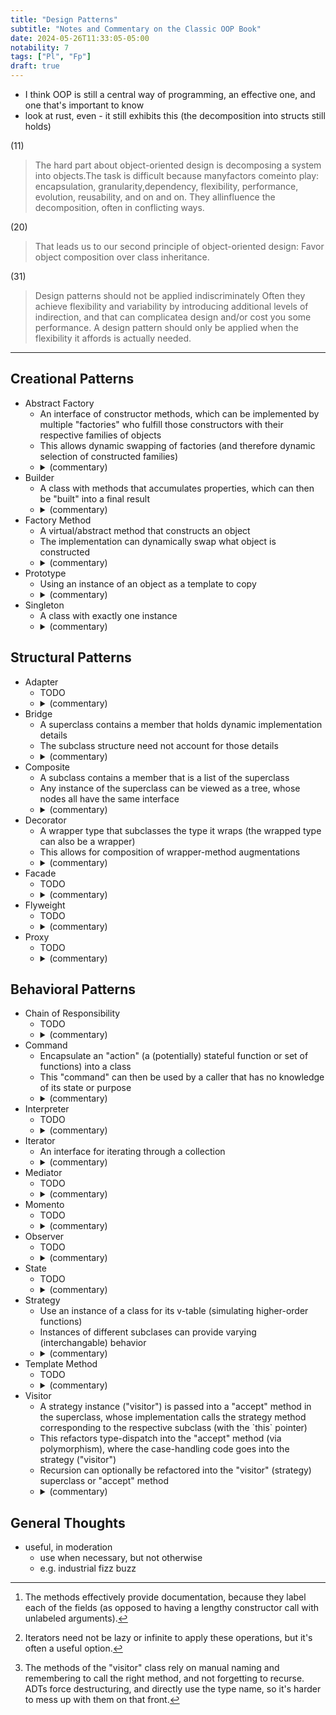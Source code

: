```yaml
---
title: "Design Patterns"
subtitle: "Notes and Commentary on the Classic OOP Book"
date: 2024-05-26T11:33:05-05:00
notability: 7
tags: ["Pl", "Fp"]
draft: true
---
```


- I think OOP is still a central way of programming, an effective one, and one that's important to know
- look at rust, even - it still exhibits this (the decomposition into structs still holds)

(11)
> The hard part about object-oriented design is decomposing a system into objects.The
> task is difficult because manyfactors comeinto play: encapsulation, granularity,dependency, flexibility, performance, evolution, reusability, and on and on. They allinfluence
> the decomposition, often in conflicting ways.


(20)
> That leads us to our second principle of object-oriented design:
> Favor object composition over class inheritance.

(31)
> Design patterns should not be applied indiscriminately
> Often they achieve flexibility and variability by introducing additional levels of indirection,
> and that can complicatea design and/or cost you some performance. A design pattern
> should only be applied when the flexibility it affords is actually needed.

---

## Creational Patterns

<ul>
<li>Abstract Factory
<ul>
<li>An interface of constructor methods, which can be implemented by multiple "factories" who fulfill those constructors with their respective families of objects</li>
<li>This allows dynamic swapping of factories (and therefore dynamic selection of constructed families)</li>
<li class="no-bullet"><details>
<summary>(commentary)</summary>

The book makes a compelling case for this one: abstract factories can be used as a mechanism for generalizing gui-widget-constructors: for example, say you have multiple families of gui widgets (button, scrollbar, window, etc), that all implement the same superclasses (or can be adjusted to do so).
Instead of mentioning any specific family in the application code, we can strictly use the superclasses, and we can use an abstract factory for constructing instances of them (each family gets a "factory", which extends the abstract factory by implementing the constructors; one of these factories is used at runtime).

I haven't written much code like this, so my POV is pretty narrow here, but it seems like a viable technique with few alternatives.
</details></li>
</ul></li>

<li>Builder
<ul>
<li>A class with methods that accumulates properties, which can then be "built" into a final result</li>
<li class="no-bullet"><details>
<summary>(commentary)</summary>

I see this pattern used a lot in rust libraries as an easy means of constructing objects with mostly default fields[^builder].
The book displays much more algorithmic use-case: using a builder as a superclass, where multiple subclasses have different implementations for the accumulation of the supplied properties.

[^builder]: The methods effectively provide documentation, because they label each of the fields (as opposed to having a lengthy constructor call with unlabeled arguments).
</details></li>
</ul></li>

<li>Factory Method
<ul>
<li>A virtual/abstract method that constructs an object</li>
<li>The implementation can dynamically swap what object is constructed</li>
<li class="no-bullet"><details>
<summary>(commentary)</summary>

This is a narrower case of the Abstract-Factory pattern (with only a single constructor, in the form of a method rather than a member object (whose dynamic swap requires a different subclass rather than a different instance variable)).
</details></li>
</ul></li>

<li>Prototype
<ul>
<li>Using an instance of an object as a template to copy</li>
<li class="no-bullet"><details>
<summary>(commentary)</summary>

This one was a lot simpler than I expected: it's object cloning.
That's it.

This is a native feature of JS (replacing inheritance), which is a swimming example of its safety and intuition when used ubiquitously.
It's still safe and practical in smaller and more-contained cases, though.
</details></li>
</ul></li>

<li>Singleton
<ul>
<li>A class with exactly one instance</li>
<li class="no-bullet"><details>
<summary>(commentary)</summary>

This seems to be a common and well-known pattern.
It's basically global variables + OOP syntax.

The liberal use of global state is usually a bad thing, but in moderation, this can be a useful (enforcing that it remains a singleton adds some safety, at least along one dimension).
</details></li>
</ul></li>
</ul>

## Structural Patterns

<ul>
<li>Adapter
<ul>
<li>TODO</li>
<li class="no-bullet"><details>
<summary>(commentary)</summary>
</details></li>
</ul></li>


<li>Bridge
<ul>
<li>A superclass contains a member that holds dynamic implementation details</li>
<li>The subclass structure need not account for those details</li>
<li class="no-bullet"><details>
<summary>(commentary)</summary>

This pattern is basically just a factoring-out of functionality from one class structure to another, then using an instance from the latter class structure as a member of the former.
</details></li>
</ul></li>

<li>Composite
<ul>
<li>A subclass contains a member that is a list of the superclass</li>
<li>Any instance of the superclass can be viewed as a tree, whose nodes all have the same interface</li>
<li class="no-bullet"><details>
<summary>(commentary)</summary>

ADTs are usually a better alternative to this.
The book does well explaining why: The composite pattern...

> "can make your design overly general. The disadvantage of making it easy to add new components is that it makes it harder to restrict the components of a composite. Sometimes you want a composite to have only certain components. With Composite, you can't rely on the type system to enforce those constraints for you. You'll have to use run-time checks instead."

ADTs also allow dispatch and unwrapping of children via case-statements (instead of unsafe casting), which is almost always necessary.
ASTs in compilers are a quintessential use-case: see [this blog post](/blog/rewriting-a-toy-compiler) for a comparison of the two tactics.

This pattern does offer more flexibility than the functional equivalent, though, or at least it feels more dynamic: since every node fulfills the superclass interface, it can be put anywhere a node is accepted (the same is typically not true for ADT trees); it's also more natural (though less safe) to mutate and pass around pointers in this way (during assembly: the opposite is true in disassembly).

The book is quick to admit these faults.
</details></li>
</ul></li>

<li>Decorator
<ul>
<li>A wrapper type that subclasses the type it wraps (the wrapped type can also be a wrapper)</li>
<li>This allows for composition of wrapper-method augmentations</li>
<li class="no-bullet"><details>
<summary>(commentary)</summary>

This is a less-generic case of the composite pattern (a subset of it, where the superclass list has exactly one element).
Because of this, the book highlights the decorator as a composition tool rather than a structuring mechanism.
Nevertheless, most of the pros and cons remain the same.
</details></li>
</ul></li>

<li>Facade
<ul>
<li>TODO</li>
<li class="no-bullet"><details>
<summary>(commentary)</summary>

</details></li>
</ul></li>


<li>Flyweight
<ul>
<li>TODO</li>
<li class="no-bullet"><details>
<summary>(commentary)</summary>

</details></li>
</ul></li>


<li>Proxy
<ul>
<li>TODO</li>
<li class="no-bullet"><details>
<summary>(commentary)</summary>

</details></li>
</ul></li>
</ul>

## Behavioral Patterns

<ul>
<li>Chain of Responsibility
<ul>
<li>TODO</li>
<li class="no-bullet"><details>
<summary>(commentary)</summary>

</details></li>
</ul></li>


<li>Command
<ul>
<li>Encapsulate an "action" (a (potentially) stateful function or set of functions) into a class</li>
<li>This "command" can then be used by a caller that has no knowledge of its state or purpose</li>
<li class="no-bullet"><details>
<summary>(commentary)</summary>

This is a use-case for the Strategy pattern.
It can be viewed as a more-extensible alternative to higher order functions.

> "It's hard to associate state with a function. For example, a function that changes
> the font needs to know which font."

This is only true when the language doesn't support closures.

There are some advantages of using an object over just a function, though, like the ability to have mutable state and multiple methods.
Objects also work nicely in the global-undo use-case.
</details></li>
</ul></li>

<li>Interpreter
<ul>
<li>TODO</li>
<li class="no-bullet"><details>
<summary>(commentary)</summary>

</details></li>
</ul></li>

<li>Iterator
<ul>
<li>An interface for iterating through a collection</li>
<li class="no-bullet"><details>
<summary>(commentary)</summary>

There isn't too much to say here: this pattern is ubiquitous.
The precise mechanics, as laid out by the book (as a class with four methods: `First`, `Next`, `IsDone`, and `CurrentItem`), are a bit sloppy, at least as compared to modern languages.
But you must work with what you're given.

It's useful to view iterators as streams (lazily computed, potentially infinite[^infinite] lists), which can then be transformed (e.g. filtering and mapping): this can be done quite naturally in most modern languages.

[^infinite]: Iterators need not be lazy or infinite to apply these operations, but it's often a useful option.
</details></li>
</ul></li>

<li>Mediator
<ul>
<li>TODO</li>
<li class="no-bullet"><details>
<summary>(commentary)</summary>

</details></li>
</ul></li>

<li>Momento
<ul>
<li>TODO</li>
<li class="no-bullet"><details>
<summary>(commentary)</summary>

</details></li>
</ul></li>

<li>Observer
<ul>
<li>TODO</li>
<li class="no-bullet"><details>
<summary>(commentary)</summary>

</details></li>
</ul></li>

<li>State
<ul>
<li>TODO</li>
<li class="no-bullet"><details>
<summary>(commentary)</summary>

</details></li>
</ul></li>

<li>Strategy
<ul>
<li>Use an instance of a class for its v-table (simulating higher-order functions)</li>
<li>Instances of different subclases can provide varying (interchangable) behavior</li>
<li class="no-bullet"><details>
<summary>(commentary)</summary>

This is basically just a hack to get higher-order functions.
It makes a little more sense when multiple functions are passed (in which case they would have to be wrapped up in some way anyway (perhaps via an product type or typeclass); in this case, the OOP and FP code looks pretty similar.

This can be viewed as an alternative to inheritance/subclassing, as it can eliminate a lot of boilerplate.

The book mentions using the strategy class as a template parameter, which is analagous to using a typeclass-instance-type as a parameter to the underlying type (i.e. the class that contains the strategy), e.g.

```cpp
template <class AStrategy>
class Context {
    void Operation() { theStrategy.doAlgorithm(); }
    // . . .
private:
    AStrategy theStrategy;
};

class MyStrategy {
public:
    void doAlgorithm();
}

Context<MyStrategy> aContext;
```

In C++ is equivalent to the following in Haskell:

```hs
{-# LANGUAGE ScopedTypeVariables #-}

import Data.Proxy (Proxy(Proxy))

data Context s = Context

class Strategy a where
    doAlgorithm :: Proxy a -> ()

operation :: forall s. Strategy s => Context s -> ()
operation _ = doAlgorithm (Proxy :: Proxy s)

data MyStrategy -- dummy type
instance Strategy MyStrategy where
    doAlgorithm _ = ()

aContext :: Context MyStrategy
aContext = Context
```

The utility of doing exactly this in Haskell is questionable, because the typeclass can be just as easily constrained elsewhere (i.e. use the proxy (or ideally some other indicative type) as a direct argument to `doAlgorithm` or operation). This would eliminate the need for `ScopedTypeVariables`.
</details></li>
</ul></li>

<li>Template Method
<ul>
<li>TODO</li>
<li class="no-bullet"><details>
<summary>(commentary)</summary>

</details></li>
</ul></li>

<li>Visitor
<ul>
<li>A strategy instance ("visitor") is passed into a "accept" method in the superclass, whose implementation calls the strategy method corresponding to the respective subclass (with the `this` pointer)</li>
<li>This refactors type-dispatch into the "accept" method (via polymorphism), where the case-handling code goes into the strategy ("visitor")</li>
<li>Recursion can optionally be refactored into the "visitor" (strategy) superclass or "accept" method</li>
<li class="no-bullet"><details>
<summary>(commentary)</summary>

This pattern is the solution to avoiding type-based dispatching in composite (polymorphic tree) traversals.
I've also seen this a lot in rust libraries and the rustc source code.
I really should have used this in some of my [earlier](/projects/computer-algebra-system/) ["compiler"](/projects/graphing-calculator) [projects](/blog/rewriting-a-toy-compiler).

ADTs are still arguably safer for this sort of operation (as they require a lot less boilerplate and are generally more compact and have more compiler guarantees[^adt-guarantees])

[^adt-guarantees]: The methods of the "visitor" class rely on manual naming and remembering to call the right method, and not forgetting to recurse. ADTs force destructuring, and directly use the type name, so it's harder to mess up with them on that front.

 One potential pro of this approach over ADTs is code repetition (once the boilerplate is set up): if the visitor inherits recursive methods from the superclass, writing a visitor that only handles one subclass can be very succinct (a single method).
The same might not be true with the ADT approach, assuming helpers aren't set up.
</details></li>
</ul></li>
</ul>

## General Thoughts

- useful, in moderation
    - use when necessary, but not otherwise
    - e.g. industrial fizz buzz
